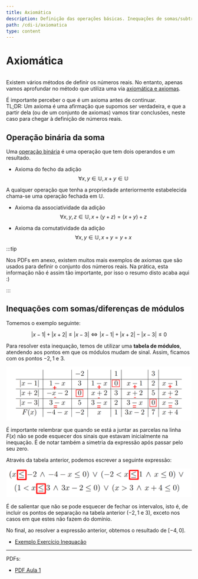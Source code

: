 ```yaml
---
title: Axiomática
description: Definição das operações básicas. Inequações de somas/subtrações.
path: /cdi-i/axiomatica
type: content
---
```


# Axiomática

```toc

```

Existem vários métodos de definir os números reais. No entanto, apenas vamos aprofundar no método que utiliza uma via [axiomática e axiomas](https://en.wikipedia.org/wiki/Axiom).

É importante perceber o que é um axioma antes de continuar.  
TL;DR: Um axioma é uma afirmação que supomos ser verdadeira, e que a partir dela (ou de um conjunto de axiomas) vamos tirar conclusões, neste caso para chegar à definição de números reais.

## Operação binária da soma

Uma [operação binária](https://pt.wikipedia.org/wiki/Opera%C3%A7%C3%A3o_bin%C3%A1ria) é uma operação que tem dois operandos e um resultado.

- Axioma do fecho da adição
  $$\forall x,y\in\mathbb{U}, x+ y\in\mathbb{U}$$

A qualquer operação que tenha a propriedade anteriormente estabelecida chama-se uma operação fechada em $\mathbb{U}$.

- Axioma da associatividade da adição
  $$\forall x,y,z\in \mathbb{U}, x+(y+z)=(x+y)+z$$

- Axioma da comutatividade da adição
  $$\forall x,y \in \mathbb{U}, x+y=y+x$$

:::tip

Nos PDFs em anexo, existem muitos mais exemplos de axiomas que são usados para definir o conjunto dos números reais. Na prática, esta informação não é assim tão importante, por isso o resumo disto acaba aqui :)

:::

## Inequações com somas/diferenças de módulos

Tomemos o exemplo seguinte:

$$
|x-1|+|x+2|\le |x-3| \Leftrightarrow |x-1|+|x+2|-|x-3|\le 0
$$

Para resolver esta inequação, temos de utilizar uma **tabela de módulos**, atendendo aos pontos em que os módulos mudam de sinal. Assim, ficamos com os pontos $-2, 1 \text{ e } 3$.

![Tabela de Sinais](./assets/0001-tabela-sinais.png#dark=1)

É importante relembrar que quando se está a juntar as parcelas na linha $F(x)$ não se pode esquecer dos sinais que estavam inicialmente na inequação. É de notar também a simetria da expressão após passar pelo seu zero.

Através da tabela anterior, podemos escrever a seguinte expressão:

![Inequação](./assets/0001-inequacao.png#dark=1)

É de salientar que não se pode esquecer de fechar os intervalos, isto é, de incluir os pontos de separação na tabela anterior ($-2, 1 \text{ e } 3$), exceto nos casos em que estes não fazem do domínio.

No final, ao resolver a expressão anterior, obtemos o resultado de $[-4,0]$.

- [Exemplo Exercício Inequação](https://drive.google.com/file/d/1njGRXgghyIinAfn-jF9_WpxVPjZc3Gc4/view)

---

PDFs:

- [PDF Aula 1](https://drive.google.com/file/d/1_hZH350ltqeNvS1Fqjp3qQ-CHpZfbWPp/view?usp=sharing)
